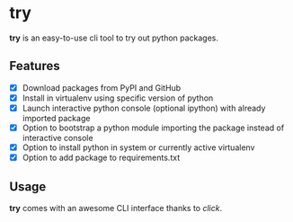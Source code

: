 # try

**try** is an easy-to-use cli tool to try out python packages.

## Features

- [x] Download packages from PyPI and GitHub
- [x] Install in virtualenv using specific version of python
- [x] Launch interactive python console (optional ipython) with already imported package
- [x] Option to bootstrap a python module importing the package instead of interactive console
- [x] Option to install python in system or currently active virtualenv
- [x] Option to add package to requirements.txt

## Usage

**try** comes with an awesome CLI interface thanks to *click*.

